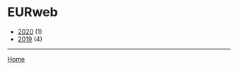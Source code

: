 # EURweb

  * [2020](./eurweb-2020.md) (1)
  * [2019](./eurweb-2019.md) (4)

----

[Home](../index.md)
